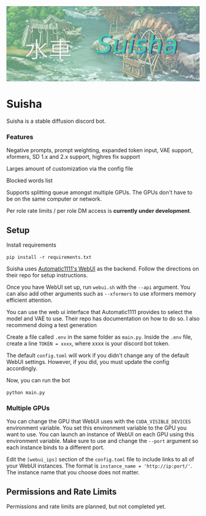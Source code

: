 ![img.png](images/suisha.png)

# Suisha

Suisha is a stable diffusion discord bot.
### Features
Negative prompts, prompt weighting, expanded token input, VAE support, xformers, SD 1.x and 2.x support,
highres fix support

Larges amount of customization via the config file

Blocked words list

Supports splitting queue amongst multiple GPUs. The GPUs don't have to be on the same computer or network.

Per role rate limits / per role DM access is **currently under development**.

## Setup

Install requirements

`pip install -r requirements.txt`

Suisha uses [Automatic1111's WebUI](https://github.com/AUTOMATIC1111/stable-diffusion-webui) as the backend.
Follow the directions on their repo for setup instructions.

Once you have WebUI set up, run `webui.sh` with the `--api` argument. You can also add other
arguments such as `--xformers` to use xformers memory efficient attention.

You can use the web ui interface that Automatic1111 provides to select the model and VAE to use.
Their repo has documentation on how to do so. I also recommend doing a test generation

Create a file called `.env` in the same folder as `main.py`. Inside the `.env` file,
create a line `TOKEN = xxxx`, where xxxx is your discord bot token.

The default `config.toml` will work if you didn't change any of the default WebUI settings. However,
if you did, you must update the config accordingly.

Now, you can run the bot

`python main.py`

### Multiple GPUs
You can change the GPU that WebUI uses with the `CUDA_VISIBLE_DEVICES` environment variable. You set this
environment variable to the GPU you want to use. You can launch an instance of WebUI on each GPU using this
environment variable. Make sure to use and change the `--port` argument so each instance binds to a different port.

Edit the `[webui_ips]` section of the `config.toml` file to include links to all of your WebUI instances.
The format is `instance_name = 'http://ip:port/'`. The instance name that you choose does not matter.

## Permissions and Rate Limits

Permissions and rate limits are planned, but not completed yet.